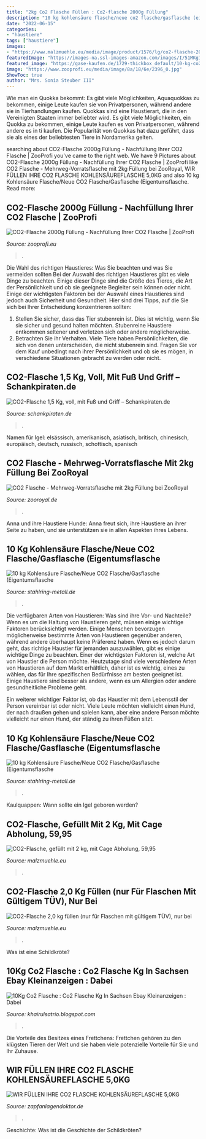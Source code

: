 ```yaml
---
title: "2kg Co2 Flasche Füllen : Co2-flasche 2000g Füllung"
description: "10 kg kohlensäure flasche/neue co2 flasche/gasflasche (eigentumsflasche"
date: "2022-06-15"
categories:
- "haustiere"
tags: ["haustiere"]
images:
- "https://www.malzmuehle.eu/media/image/product/1576/lg/co2-flasche-20-kg-fuellen-nur-fuer-flaschen-mit-gueltigem-tuev-nur-bei-abholung~2.jpg"
featuredImage: "https://images-na.ssl-images-amazon.com/images/I/51MKgIDoPfL._SS320_.jpg"
featured_image: "https://gase-kaufen.de/1729-thickbox_default/10-kg-co2-flasche-getranke-kohlensaure-e290-lang.jpg"
image: "https://www.zooprofi.eu/media/image/8a/18/6e/2396_0.jpg"
ShowToc: true
author: "Mrs. Sonia Steuber III"
---
```



Wie man ein Quokka bekommt: Es gibt viele Möglichkeiten, Aquaquokkas zu bekommen, einige Leute kaufen sie von Privatpersonen, während andere sie in Tierhandlungen kaufen.
Quokkas sind eine Haustierart, die in den Vereinigten Staaten immer beliebter wird. Es gibt viele Möglichkeiten, ein Quokka zu bekommen, einige Leute kaufen es von Privatpersonen, während andere es in ti kaufen. Die Popularität von Quokkas hat dazu geführt, dass sie als eines der beliebtesten Tiere in Nordamerika gelten.

	

		
searching about CO2-Flasche 2000g Füllung - Nachfüllung Ihrer CO2 Flasche | ZooProfi you've came to the right web. We have 9 Pictures about CO2-Flasche 2000g Füllung - Nachfüllung Ihrer CO2 Flasche | ZooProfi like CO2 Flasche - Mehrweg-Vorratsflasche mit 2kg Füllung bei ZooRoyal, WIR FÜLLEN IHRE CO2 FLASCHE KOHLENSÄUREFLASCHE 5,0KG and also 10 kg Kohlensäure Flasche/Neue CO2 Flasche/Gasflasche (Eigentumsflasche. Read more:
		
    
## CO2-Flasche 2000g Füllung - Nachfüllung Ihrer CO2 Flasche | ZooProfi

<img loading=lazy src="https://www.zooprofi.eu/media/image/8a/18/6e/2396_0.jpg" onerror="this.onerror=null;this.src='https://tse1.mm.bing.net/th?id=OIP.5M9OrXPFOoib-MS3eAw53gHaHa&amp;pid=15.1';" alt="CO2-Flasche 2000g Füllung - Nachfüllung Ihrer CO2 Flasche | ZooProfi">

_Source: zooprofi.eu_

>. 

	

Die Wahl des richtigen Haustieres: Was Sie beachten und was Sie vermeiden sollten
Bei der Auswahl des richtigen Haustieres gibt es viele Dinge zu beachten. Einige dieser Dinge sind die Größe des Tieres, die Art der Persönlichkeit und ob sie geeignete Begleiter sein können oder nicht. Einige der wichtigsten Faktoren bei der Auswahl eines Haustieres sind jedoch auch Sicherheit und Gesundheit. Hier sind drei Tipps, auf die Sie sich bei Ihrer Entscheidung konzentrieren sollten:
1. Stellen Sie sicher, dass das Tier stubenrein ist. Dies ist wichtig, wenn Sie sie sicher und gesund halten möchten. Stubenreine Haustiere entkommen seltener und verletzen sich oder andere möglicherweise.
2. Betrachten Sie ihr Verhalten. Viele Tiere haben Persönlichkeiten, die sich von denen unterscheiden, die nicht stubenrein sind. Fragen Sie vor dem Kauf unbedingt nach ihrer Persönlichkeit und ob sie es mögen, in verschiedene Situationen gebracht zu werden oder nicht.

    
## CO2-Flasche 1,5 Kg, Voll, Mit Fuß Und Griff – Schankpiraten.de

<img loading=lazy src="https://schankpiraten.de/WebRoot/Store22/Shops/ff53ca60-2678-40bc-9bf6-18b94ce7c936/555A/F743/6E29/52AF/A549/0A48/355C/079C/31-98002_CO2-Flasche_15_kg.jpg" onerror="this.onerror=null;this.src='https://tse4.mm.bing.net/th?id=OIP.pPCd6lzUgl2NnTiIaDRungAAAA&amp;pid=15.1';" alt="CO2-Flasche 1,5 Kg, voll, mit Fuß und Griff – Schankpiraten.de">

_Source: schankpiraten.de_

>. 

	

Namen für Igel: elsässisch, amerikanisch, asiatisch, britisch, chinesisch, europäisch, deutsch, russisch, schottisch, spanisch

    
## CO2 Flasche - Mehrweg-Vorratsflasche Mit 2kg Füllung Bei ZooRoyal

<img loading=lazy src="http://images2.zooroyal.net/media/thumbnail/6d86a72eb8ad/co2-flasche-mehrweg-vorratsflasche-mit-2kg-fullung-1200x1200_720x600.jpg" onerror="this.onerror=null;this.src='https://tse3.mm.bing.net/th?id=OIP.DKcTiVrShSkzzG2FRRzjfQHaHa&amp;pid=15.1';" alt="CO2 Flasche - Mehrweg-Vorratsflasche mit 2kg Füllung bei ZooRoyal">

_Source: zooroyal.de_

>. 

	

Anna und ihre Haustiere Hunde: Anna freut sich, ihre Haustiere an ihrer Seite zu haben, und sie unterstützen sie in allen Aspekten ihres Lebens.

    
## 10 Kg Kohlensäure Flasche/Neue CO2 Flasche/Gasflasche (Eigentumsflasche

<img loading=lazy src="https://images-na.ssl-images-amazon.com/images/I/51MKgIDoPfL._SS320_.jpg" onerror="this.onerror=null;this.src='https://tse1.mm.bing.net/th?id=OIP.8taZSU-6fNocE2OJkt7JegAAAA&amp;pid=15.1';" alt="10 kg Kohlensäure Flasche/Neue CO2 Flasche/Gasflasche (Eigentumsflasche">

_Source: stahlring-metall.de_

>. 

	

Die verfügbaren Arten von Haustieren: Was sind ihre Vor- und Nachteile?
Wenn es um die Haltung von Haustieren geht, müssen einige wichtige Faktoren berücksichtigt werden. Einige Menschen bevorzugen möglicherweise bestimmte Arten von Haustieren gegenüber anderen, während andere überhaupt keine Präferenz haben. Wenn es jedoch darum geht, das richtige Haustier für jemanden auszuwählen, gibt es einige wichtige Dinge zu beachten.
Einer der wichtigsten Faktoren ist, welche Art von Haustier die Person möchte. Heutzutage sind viele verschiedene Arten von Haustieren auf dem Markt erhältlich, daher ist es wichtig, eines zu wählen, das für Ihre spezifischen Bedürfnisse am besten geeignet ist. Einige Haustiere sind besser als andere, wenn es um Allergien oder andere gesundheitliche Probleme geht.

Ein weiterer wichtiger Faktor ist, ob das Haustier mit dem Lebensstil der Person vereinbar ist oder nicht. Viele Leute möchten vielleicht einen Hund, der nach draußen gehen und spielen kann, aber eine andere Person möchte vielleicht nur einen Hund, der ständig zu ihren Füßen sitzt.

    
## 10 Kg Kohlensäure Flasche/Neue CO2 Flasche/Gasflasche (Eigentumsflasche

<img loading=lazy src="https://images-na.ssl-images-amazon.com/images/I/31rT2A2nNaL._SS768_.jpg" onerror="this.onerror=null;this.src='https://tse3.mm.bing.net/th?id=OIP.uQyuLI84pMuyPSqERR-rCQHaHa&amp;pid=15.1';" alt="10 kg Kohlensäure Flasche/Neue CO2 Flasche/Gasflasche (Eigentumsflasche">

_Source: stahlring-metall.de_

>. 

	

Kaulquappen: Wann sollte ein Igel geboren werden?

    
## CO2-Flasche, Gefüllt Mit 2 Kg, Mit Cage Abholung, 59,95

<img loading=lazy src="https://www.malzmuehle.eu/media/image/product/5350/lg/co2-flasche-gefuellt-mit-2-kg-mit-cage-abholung.jpg" onerror="this.onerror=null;this.src='https://tse1.mm.bing.net/th?id=OIP.rYL4AGTzYEtnxPRoki0ztwHaHa&amp;pid=15.1';" alt="CO2-Flasche, gefüllt mit 2 kg, mit Cage Abholung, 59,95">

_Source: malzmuehle.eu_

>. 

	



    
## CO2-Flasche 2,0 Kg Füllen (nur Für Flaschen Mit Gültigem TÜV), Nur Bei

<img loading=lazy src="https://www.malzmuehle.eu/media/image/product/1576/lg/co2-flasche-20-kg-fuellen-nur-fuer-flaschen-mit-gueltigem-tuev-nur-bei-abholung~2.jpg" onerror="this.onerror=null;this.src='https://tse2.mm.bing.net/th?id=OIP.2ywpYOUoXRazjqAvIyNjpgHaHa&amp;pid=15.1';" alt="CO2-Flasche 2,0 kg füllen (nur für Flaschen mit gültigem TÜV), nur bei">

_Source: malzmuehle.eu_

>. 

	

Was ist eine Schildkröte?

    
## 10Kg Co2 Flasche : Co2 Flasche Kg In Sachsen Ebay Kleinanzeigen : Dabei

<img loading=lazy src="https://gase-kaufen.de/1729-thickbox_default/10-kg-co2-flasche-getranke-kohlensaure-e290-lang.jpg" onerror="this.onerror=null;this.src='https://tse2.mm.bing.net/th?id=OIP.i2i5-VJeyxSeIv3bYupV7AHaHa&amp;pid=15.1';" alt="10Kg Co2 Flasche : Co2 Flasche Kg In Sachsen Ebay Kleinanzeigen : Dabei">

_Source: khairulsatrio.blogspot.com_

>. 

	

Die Vorteile des Besitzes eines Frettchens: Frettchen gehören zu den klügsten Tieren der Welt und sie haben viele potenzielle Vorteile für Sie und Ihr Zuhause.

    
## WIR FÜLLEN IHRE CO2 FLASCHE KOHLENSÄUREFLASCHE 5,0KG

<img loading=lazy src="https://www.zapfanlagendoktor.de/images/thumbnail/produkte/large/neue/200688_0.jpg" onerror="this.onerror=null;this.src='https://tse1.mm.bing.net/th?id=OIP.uIZFWonWt6ALc5Avz-owdwHaHa&amp;pid=15.1';" alt="WIR FÜLLEN IHRE CO2 FLASCHE KOHLENSÄUREFLASCHE 5,0KG">

_Source: zapfanlagendoktor.de_

>. 

	

Geschichte: Was ist die Geschichte der Schildkröten?

